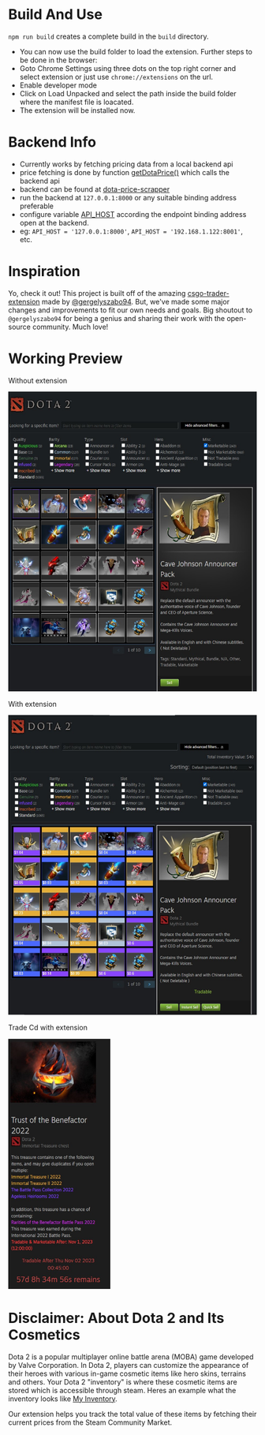 # Build And Use
`npm run build` creates a complete build in the `build` directory. 
- You can now use the build folder to load the extension. Further steps to be done in the browser:
- Goto Chrome Settings using three dots on the top right corner and select extension or just use `chrome://extensions` on the url.
- Enable developer mode
- Click on Load Unpacked and select the path inside the build folder where the manifest file is loacated.
- The extension will be installed now.

# Backend Info
- Currently works by fetching pricing data from a local backend api
- price fetching is done by function [getDotaPrice()](src\utils\pricing.js) which calls the backend api 
- backend can be found at [dota-price-scrapper](https://github.com/Yub-0/dota-price-scrapper)
- run the backend at `127.0.0.1:8000` or any suitable binding address preferable
- configure variable [API_HOST](src\utils\static\apiIndex.js) according the endpoint binding address open at the backend.
- eg: `API_HOST = '127.0.0.1:8000'`, `API_HOST = '192.168.1.122:8001'`, etc.

# Inspiration
Yo, check it out! This project is built off of the amazing [csgo-trader-extension](https://github.com/gergelyszabo94/csgo-trader-extension) made by [@gergelyszabo94](https://github.com/gergelyszabo94).
But, we've made some major changes and improvements to fit our own needs and goals.
Big shoutout to `@gergelyszabo94` for being a genius and sharing their work with the open-source community. Much love!

# Working Preview

Without extension

<img src="images\d_e.jpg" alt="Alt Text"  width="607" height="608">

With extension

<img src="images\d_e2.jpg" alt="Alt Text"  width="607" height="608">

Trade Cd with extension

<img src="images\d_e_trade.jpg" alt="Alt Text"  width="207" height="508">


# Disclaimer: About Dota 2 and Its Cosmetics
Dota 2 is a popular multiplayer online battle arena (MOBA) game developed by Valve Corporation. In Dota 2, players can customize the appearance of their heroes with various in-game cosmetic items like hero skins, terrains and others.
Your Dota 2 "inventory" is where these cosmetic items are stored which is accessible through steam. Heres an example what the inventory looks like
[My Inventory](https://steamcommunity.com/id/Becurial/inventory/).

Our extension helps you track the total value of these items by fetching their current prices from the Steam Community Market.
